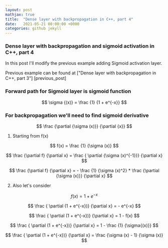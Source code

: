 ```yaml
---
layout: post
mathjax: true
title:  "Dense layer with backpropagation in C++, part 4"
date:   2021-05-21 00:00:00 +0000
categories: github jekyll
---
```


### Dense layer with backpropagation and sigmoid activation in C++, part 4

In this post I'll modify the previous example adding Sigmoid activation layer.

Previous example can be found at ["Dense layer with backpropagation in C++, part 3"] [previous_post]

### Forward path for Sigmoid layer is sigmoid function

$$ \sigma {(x)} = \frac {1} {1 + e^{-x}} $$

### For backpropagation we'll need to find sigmoid derivative

$$
\frac {\partial {\sigma (x)}} {\partial {x}}
$$


1. Starting from f(x)

$$
f(x) = \frac {1} {\sigma (x)}
$$

$$
\frac {\partial f} {\partial x} =  \frac { \partial {\sigma (x)^{-1}}} {\partial x}
$$

$$
\frac {\partial f} {\partial x} =  - \frac {1} {\sigma (x)^2} * \frac {\partial {\sigma (x)}} {\partial x}
$$

2. Also let's consider

$$
f(x) = 1 + e^{-x}
$$

$$
\frac { \partial (1 + e^{-x})} {\partial x} = - e^{-x}
$$

$$
\frac { \partial (1 + e^{-x})} {\partial x} = 1 - f(x)
$$

$$
\frac { \partial (1 + e^{-x})} {\partial x} = 1 - \frac {1} {\sigma{(x)}}
$$

$$
\frac { \partial (1 + e^{-x})} {\partial x} = \frac {\sigma (x) - 1} {\sigma (x)}
$$


